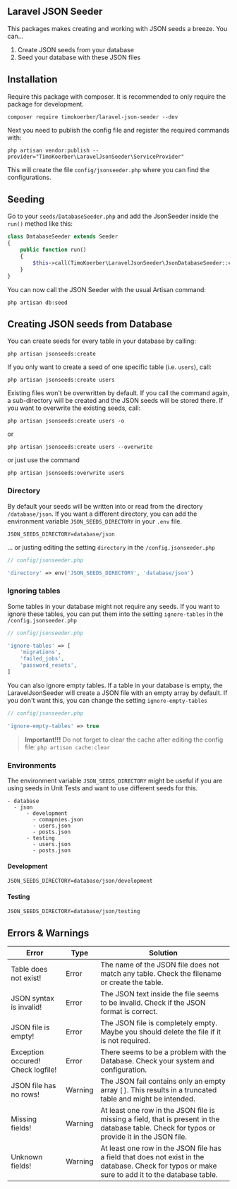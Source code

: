 ## Laravel JSON Seeder

This packages makes creating and working with JSON seeds a breeze. You can...
1. Create JSON seeds from your database
2. Seed your database with these JSON files

## Installation

Require this package with composer. It is recommended to only require the package for development.

```shelljsonseeder.php
composer require timokoerber/laravel-json-seeder --dev
```

Next you need to publish the config file and register the required commands with:   

```shell
php artisan vendor:publish --provider="TimoKoerber\LaravelJsonSeeder\ServiceProvider"
```

This will create the file `config/jsonseeder.php` where you can find the configurations.

## Seeding

Go to your `seeds/DatabaseSeeder.php` and add the JsonSeeder inside the `run()` method like this:
```php
class DatabaseSeeder extends Seeder
{
    public function run()
    {
        $this->call(TimoKoerber\LaravelJsonSeeder\JsonDatabaseSeeder::class);
    }
}
```

You can now call the JSON Seeder with the usual Artisan command:

```shell
php artisan db:seed
```

## Creating JSON seeds from Database
You can create seeds for every table in your database by calling:

```shell
php artisan jsonseeds:create
```

If you only want to create a seed of one specific table (i.e. `users`), call: 

```shell
php artisan jsonseeds:create users
```

Existing files won't be overwritten by default. If you call the command again, a sub-directory will be created and the JSON seeds will be stored there. 
If you want to overwrite the existing seeds, call: 

```shell
php artisan jsonseeds:create users -o
```

or

```shell
php artisan jsonseeds:create users --overwrite
```

or just use the command

```shell
php artisan jsonseeds:overwrite users
```

### Directory

By default your seeds will be written into or read from the directory `/database/json`. If you want a different directory, you can add the environment variable 
`JSON_SEEDS_DIRECTORY` in your `.env` file.

```
JSON_SEEDS_DIRECTORY=database/json
```

... or justing editing the setting `directory` in the `/config.jsonseeder.php`

```php
// config/jsonseeder.php

'directory' => env('JSON_SEEDS_DIRECTORY', 'database/json')
```


### Ignoring tables

Some tables in your database might not require any seeds. 
If you want to ignore these tables, you can put them into the setting `ignore-tables` in the `/config.jsonseeder.php`

```php
// config/jsonseeder.php

'ignore-tables' => [
    'migrations',
    'failed_jobs',
    'password_resets',
]
```

You can also ignore empty tables. If a table in your database is empty, the LaravelJsonSeeder will create a JSON file with an empty array by default.
If you don't want this, you can change the setting `ignore-empty-tables` 

```php
// config/jsonseeder.php

'ignore-empty-tables' => true
```

> **Important!!!** Do not forget to clear the cache after editing the config file: `php artisan cache:clear`

### Environments

The environment variable `JSON_SEEDS_DIRECTORY` might be useful if you are using seeds in Unit Tests and want to use different seeds for this. 

```
- database
  - json
      - development
        - comapnies.json
        - users.json 
        - posts.json
      - testing
        - users.json
        - posts.json
```
#### Development
```
JSON_SEEDS_DIRECTORY=database/json/development
```
#### Testing
```
JSON_SEEDS_DIRECTORY=database/json/testing
```

## Errors & Warnings

| Error | Type | Solution |
| ------| -----| -------- |
| Table does not exist! | Error | The name of the JSON file does not match any table. Check the filename or create the table. |
| JSON syntax is invalid! | Error | The JSON text inside the file seems to be invalid. Check if the JSON format is correct.|
| JSON file is empty! | Error | The JSON file is completely empty. Maybe you should delete the file if it is not required.|
| Exception occured! Check logfile! | Error | There seems to be a problem with the Database. Check your system and configuration. |
| JSON file has no rows! | Warning | The JSON fail contains only an empty array `[]`. This results in a truncated table and might be intended. |
| Missing fields! | Warning | At least one row in the JSON file is missing a field, that is present in the database table. Check for typos or provide it in the JSON file. |
| Unknown fields! | Warning | At least one row in the JSON file has a field that does not exist in the database. Check for typos or make sure to add it to the database table. |

